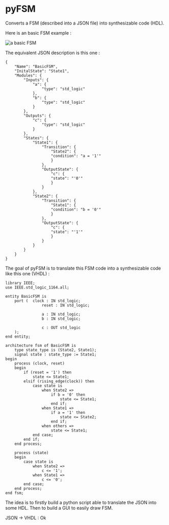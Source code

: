 # pyFSM
Converts a FSM (described into a JSON file) into synthesizable code (HDL).

Here is an basic FSM example : 

![a basic FSM](http://i.imgur.com/2GbAZ8d.png)

The equivalent JSON description is this one : 

	{
		"Name": "BasicFSM",
		"InitalState": "State1",
		"Modules": {
			"Inputs": {
				"a": {
					"type": "std_logic"
				},
				"b": {
					"type": "std_logic"
				}
			},
			"Outputs": {
				"c": {
					"type": "std_logic"
				}
			},
			"States": {
				"State1": {
					"Transition": {
						"State2": {
						"condition": "a = '1'"
						}
					},
					"OutputState": {
						"c": {
						"state": "'0'"
						}
					}
				},
				"State2": {
					"Transition": {
						"State1": {
						"condition": "b = '0'"
						}
					},
					"OutputState": {
						"c": {
						"state": "'1'"
						}
					}
				}
			}
		}
	}

The goal of pyFSM is to translate this FSM code into a synthesizable code like this one (VHDL) : 

	library IEEE;
	use IEEE.std_logic_1164.all;

	entity BasicFSM is
		port (	clock : IN std_logic;  
					reset : IN std_logic;  

					a : IN std_logic;
					b : IN std_logic;

					c : OUT std_logic
		);
	end entity;

	architecture fsm of BasicFSM is
		type state_type is (State2, State1);
		signal state : state_type := State1;
	begin
		process (clock, reset)
		begin
			if (reset = '1') then
				state <= State1;
			elsif (rising_edge(clock)) then
				case state is
					when State2 =>
						if b = '0' then 
							state <= State1;
						end if;
					when State1 =>
						if a = '1' then 
							state <= State2;
						end if;
					when others =>
						state <= State1;
				end case;
			end if;
		end process;  

		process (state)
		begin
			case state is
				when State2 =>
					c <= '1';
				when State1 =>
					c <= '0';
			end case;
		end process;
	end fsm;

The idea is to firstly build a python script able to translate the JSON into some HDL. Then to build a GUI to easily draw FSM.

JSON -> VHDL : Ok
